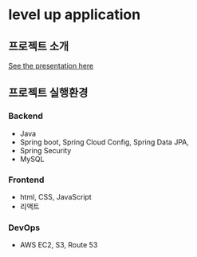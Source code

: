 # level up application

## 프로젝트 소개
[See the presentation here](https://github.com/kk2415/level-up/wiki)


## 프로젝트 실행환경  

### Backend
+ Java
+ Spring boot, Spring Cloud Config, Spring Data JPA,
+ Spring Security
+ MySQL
  
### Frontend
+ html, CSS, JavaScript
+ 리액트  

### DevOps
+ AWS EC2, S3, Route 53


